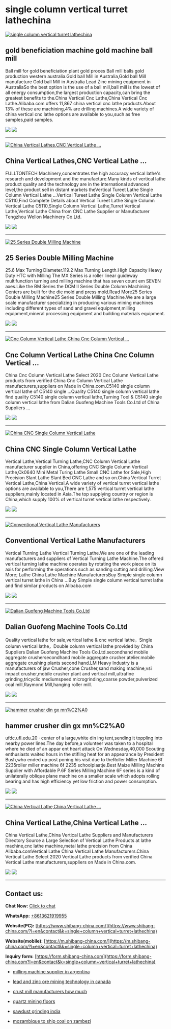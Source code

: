 # single column vertical turret lathechina

<a href="https://swt.shibang-china.com/?l=en&img&k=single+column+vertical+turret+lathechina" target="_blank">![single column vertical turret lathechina](http://static.shibang-china.com/all-800x300/329.jpg)</a>

## gold beneficiation machine gold machine ball mill
Ball mill for gold beneficiation plant gold proces Ball mill balls gold production western australia.Gold ball Mill in Australia,Gold ball Mill manufacture Gold ball Mill in Australia Lead Zinc mining equipment in AustraliaSo the best option is the use of a ball mill,ball mill is the lowest of all energy consumption,the largest production capacity,can bring the greatest benefits to the.China Vertical Cnc Lathe,China Vertical Cnc Lathe.Alibaba.com offers 11,867 china vertical cnc lathe products.About 13% of these are machining,4% are drilling machines.A wide variety of china vertical cnc lathe options are available to you,such as free samples,paid samples.


<a href="https://whatsapp.shibangsoft.com/WhatsApp.php" target="_blank" title="WhatsApp">![](http://static.shibang-china.com/icon/whatsapp.png)</a> <a href="https://swt.shibang-china.com/?l=en&icon&k=single+column+vertical+turret+lathechina" target="_blank">![](http://static.shibang-china.com/icon/chat-en.png)</a>

---

<a href="https://swt.shibang-china.com/?l=en&img&k=single+column+vertical+turret+lathechina" target="_blank">![China Vertical Lathes,CNC Vertical Lathe …](http://static.shibang-china.com/all-800x300/872.jpg)</a>

## China Vertical Lathes,CNC Vertical Lathe …
FULLTONTECH Machinery,concentrates the high accuracy vertical lathe's research and development and the manufacture.Many kinds of vertical lathe product quality and the technology are in the international advanced level,the product sell in distant markets theVertical Tureet Lathe Single Column Vertical Lathe …Vertical Tureet Lathe Single Column Vertical Lathe C5110,Find Complete Details about Vertical Tureet Lathe Single Column Vertical Lathe C5110,Single Column Vertical Lathe,Turret Vertical Lathe,Vertical Lathe China from CNC Lathe Supplier or Manufacturer Tengzhou Wellon Machinery Co.Ltd.


<a href="https://whatsapp.shibangsoft.com/WhatsApp.php" target="_blank" title="WhatsApp">![](http://static.shibang-china.com/icon/whatsapp.png)</a> <a href="https://swt.shibang-china.com/?l=en&icon&k=single+column+vertical+turret+lathechina" target="_blank">![](http://static.shibang-china.com/icon/chat-en.png)</a>

---

<a href="https://swt.shibang-china.com/?l=en&img&k=single+column+vertical+turret+lathechina" target="_blank">![25 Series Double Milling Machine](http://static.shibang-china.com/all-800x300/598.jpg)</a>

## 25 Series Double Milling Machine
25.6 Max Turning Diameter.119.2 Max Turning Length.High Capacity Heavy Duty HTC with Milling The MX Series is a roller linear guideway multifunction turning and milling machine that has seven count em SEVEN axes.Like the BM Series the DCM II Series Double Column Machining Centers are built for the die mold and press mold.Read More25 Series Double Milling Machine25 Series Double Milling Machine.We are a large scale manufacturer specializing in producing various mining machines including different types of sand and gravel equipment,milling equipment,mineral processing equipment and building materials equipment.


<a href="https://whatsapp.shibangsoft.com/WhatsApp.php" target="_blank" title="WhatsApp">![](http://static.shibang-china.com/icon/whatsapp.png)</a> <a href="https://swt.shibang-china.com/?l=en&icon&k=single+column+vertical+turret+lathechina" target="_blank">![](http://static.shibang-china.com/icon/chat-en.png)</a>

---

<a href="https://swt.shibang-china.com/?l=en&img&k=single+column+vertical+turret+lathechina" target="_blank">![Cnc Column Vertical Lathe China Cnc Column Vertical …](http://static.shibang-china.com/all-800x300/1115.jpg)</a>

## Cnc Column Vertical Lathe China Cnc Column Vertical …
China Cnc Column Vertical Lathe Select 2020 Cnc Column Vertical Lathe products from verified China Cnc Column Vertical Lathe manufacturers,suppliers on Made in China.com.C5140 single column vertical lathe of C5140 single …Quality C5140 single column vertical lathe find quality C5140 single column vertical lathe,Turning Tool &amp; C5140 single column vertical lathe from Dalian Guofeng Machine Tools Co.Ltd of China Suppliers …


<a href="https://whatsapp.shibangsoft.com/WhatsApp.php" target="_blank" title="WhatsApp">![](http://static.shibang-china.com/icon/whatsapp.png)</a> <a href="https://swt.shibang-china.com/?l=en&icon&k=single+column+vertical+turret+lathechina" target="_blank">![](http://static.shibang-china.com/icon/chat-en.png)</a>

---

<a href="https://swt.shibang-china.com/?l=en&img&k=single+column+vertical+turret+lathechina" target="_blank">![China CNC Single Column Vertical Lathe](http://static.shibang-china.com/all-800x300/23.jpg)</a>

## China CNC Single Column Vertical Lathe
Vertical Lathe,Vertical Turning Lathe,CNC Column Vertical Lathe manufacturer supplier in China,offering CNC Single Column Vertical Lathe,Ck0640 Mini Metal Turing Lathe Small CNC Lathe for Sale,High Precision Slant Lathe Slant Bed CNC Lathe and so on.China Vertical Turret Vertical Lathe,China Vertical.A wide variety of vertical turret vertical lathe options are available to you,There are 1,575 vertical turret vertical lathe suppliers,mainly located in Asia.The top supplying country or region is China,which supply 100% of vertical turret vertical lathe respectively.


<a href="https://whatsapp.shibangsoft.com/WhatsApp.php" target="_blank" title="WhatsApp">![](http://static.shibang-china.com/icon/whatsapp.png)</a> <a href="https://swt.shibang-china.com/?l=en&icon&k=single+column+vertical+turret+lathechina" target="_blank">![](http://static.shibang-china.com/icon/chat-en.png)</a>

---

<a href="https://swt.shibang-china.com/?l=en&img&k=single+column+vertical+turret+lathechina" target="_blank">![Conventional Vertical Lathe Manufacturers](http://static.shibang-china.com/all-800x300/247.jpg)</a>

## Conventional Vertical Lathe Manufacturers
Vertical Turning Lathe Vertical Turning Lathe.We are one of the leading manufacturers and suppliers of Vertical Turning Lathe Machine.The offered vertical turning lathe machine operates by rotating the work piece on its axis for performing the operations such as sanding cutting and drilling.View More; Lathe China Lathe Machine ManufacturersBuy Simple single column vertical turret lathe in China …Buy Simple single column vertical turret lathe and find similar products on Alibaba.com


<a href="https://whatsapp.shibangsoft.com/WhatsApp.php" target="_blank" title="WhatsApp">![](http://static.shibang-china.com/icon/whatsapp.png)</a> <a href="https://swt.shibang-china.com/?l=en&icon&k=single+column+vertical+turret+lathechina" target="_blank">![](http://static.shibang-china.com/icon/chat-en.png)</a>

---

<a href="https://swt.shibang-china.com/?l=en&img&k=single+column+vertical+turret+lathechina" target="_blank">![Dalian Guofeng Machine Tools Co.Ltd](http://static.shibang-china.com/all-800x300/447.jpg)</a>

## Dalian Guofeng Machine Tools Co.Ltd
Quality vertical lathe for sale,vertical lathe &amp; cnc vertical lathe，Single column vertical lathe，Double column vertical lathe provided by China Suppliers Dalian Guofeng Machine Tools Co.Ltd.secondhand mobile aggregate crushersecondhand mobile aggregate crusher atelier.mobile aggregate crushing plants second hand.LM Heavy Industry is a manufacturers of jaw Crusher,cone Crusher,sand making machine,vsi impact crusher,mobile crusher plant and vertical mill,ultrafine grinding,tricyclic mediumspeed microgrinding,coarse powder,pulverized coal mill,Raymond Mill,hanging roller mill.


<a href="https://whatsapp.shibangsoft.com/WhatsApp.php" target="_blank" title="WhatsApp">![](http://static.shibang-china.com/icon/whatsapp.png)</a> <a href="https://swt.shibang-china.com/?l=en&icon&k=single+column+vertical+turret+lathechina" target="_blank">![](http://static.shibang-china.com/icon/chat-en.png)</a>

---

<a href="https://swt.shibang-china.com/?l=en&img&k=single+column+vertical+turret+lathechina" target="_blank">![hammer crusher din gx mn%C2%A0](http://static.shibang-china.com/all-800x300/1120.jpg)</a>

## hammer crusher din gx mn%C2%A0
ufdc.ufl.edu.20 &#183; center of a large,white din ing tent,sending it toppling into nearby power lines.The day before,a volunteer was taken to a hospital where he died of an appar ent heart attack On Wednesday,40,000 Scouting enthusiasts waited hours in the stifling heat for an appearance by President Bush,who ended up post poning his visit due to theRoller Miller Machine 6f 2235roller miller machine 6f 2235 schoolplaatje.Best Maize Milling Machine Supplier with Affordable P.6F Series Milling Machine 6F series is a kind of unilaterally oblique plane machine on a smaller scale which adopts rolling bearing and has high efficiency yet low friction and power consumption.


<a href="https://whatsapp.shibangsoft.com/WhatsApp.php" target="_blank" title="WhatsApp">![](http://static.shibang-china.com/icon/whatsapp.png)</a> <a href="https://swt.shibang-china.com/?l=en&icon&k=single+column+vertical+turret+lathechina" target="_blank">![](http://static.shibang-china.com/icon/chat-en.png)</a>

---

<a href="https://swt.shibang-china.com/?l=en&img&k=single+column+vertical+turret+lathechina" target="_blank">![China Vertical Lathe,China Vertical Lathe …](http://static.shibang-china.com/all-800x300/151.jpg)</a>

## China Vertical Lathe,China Vertical Lathe …
China Vertical Lathe,China Vertical Lathe Suppliers and Manufacturers Directory Source a Large Selection of Vertical Lathe Products at lathe machine,cnc lathe machine,metal lathe precision from China Alibaba.comVertical Lathe China Vertical Lathe Manufacturers.China Vertical Lathe Select 2020 Vertical Lathe products from verified China Vertical Lathe manufacturers,suppliers on Made in China.com.


<a href="https://whatsapp.shibangsoft.com/WhatsApp.php" target="_blank" title="WhatsApp">![](http://static.shibang-china.com/icon/whatsapp.png)</a> <a href="https://swt.shibang-china.com/?l=en&icon&k=single+column+vertical+turret+lathechina" target="_blank">![](http://static.shibang-china.com/icon/chat-en.png)</a>

---
## Contact us:

**Chat Now:** [Click to chat](https://swt.shibang-china.com?l=en&contact&k=single+column+vertical+turret+lathechina)

**WhatsApp:**  [+8613621919955](https://whatsapp.shibangsoft.com/WhatsApp.php)

**Website(PC):** [https://www.shibang-china.com/](https://www.shibang-china.com/?l=en&contact&k=single+column+vertical+turret+lathechina)

**Website(mobile):** [https://m.shibang-china.com/](https://m.shibang-china.com/?l=en&contact&k=single+column+vertical+turret+lathechina)

**Inquiry form:** [https://form.shibang-china.com](https://form.shibang-china.com?l=en&contact&k=single+column+vertical+turret+lathechina)

* [milling machine supplier in argentina](../150/milling%20machine%20supplier%20in%20argentina.md)

* [lead and zinc ore mining technology in canada](../142/lead%20and%20zinc%20ore%20mining%20technology%20in%20canada.md)

* [crust mill manufacturers how much](../147/crust%20mill%20manufacturers%20how%20much.md)

* [quartz mining floors](../144/quartz%20mining%20floors.md)

* [sawdust grinding india](../143/sawdust%20grinding%20india.md)

* [mozambique to ship coal on zambezi](../142/mozambique%20to%20ship%20coal%20on%20zambezi.md)